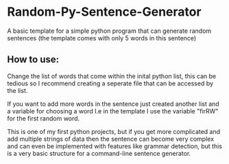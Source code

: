 # Random-Py-Sentence-Generator
A basic template for a simple python program that can generate random sentences (the template comes with only 5 words in this sentence)

## How to use:
Change the list of words that come within the inital python list, this can be tedious 
so I recommend creating a seperate file that can be accessed by the list.

If you want to add more words in the sentence just created another list and a variable for choosing a word
I.e in the template I use the variable "firRW" for the first random word.

This is one of my first python projects, but if you get more complicated and add multiple strings of data then the sentence can become very complex and can even be implemented with features like grammar detection, but this is a very basic structure for a command-line sentence generator.
